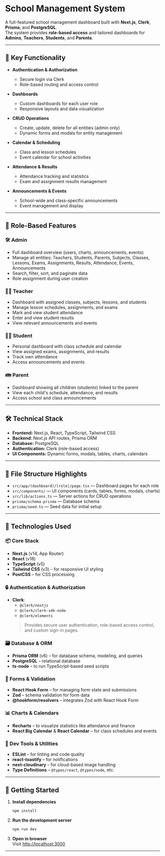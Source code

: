 # School Management System

A full-featured school management dashboard built with **Next.js**, **Clerk**, **Prisma**, and **PostgreSQL**.  
The system provides **role-based access** and tailored dashboards for **Admins**, **Teachers**, **Students**, and **Parents**.

---

## 🔑 Key Functionality

- **Authentication & Authorization**  
  - Secure login via Clerk  
  - Role-based routing and access control  

- **Dashboards**  
  - Custom dashboards for each user role  
  - Responsive layouts and data visualization  

- **CRUD Operations**  
  - Create, update, delete for all entities (admin only)  
  - Dynamic forms and modals for entity management  

- **Calendar & Scheduling**  
  - Class and lesson schedules  
  - Event calendar for school activities  

- **Attendance & Results**  
  - Attendance tracking and statistics  
  - Exam and assignment results management  

- **Announcements & Events**  
  - School-wide and class-specific announcements  
  - Event management and display  

---

## 👤 Role-Based Features

### 🛠️ Admin

- Full dashboard overview (users, charts, announcements, events)  
- Manage all entities: Teachers, Students, Parents, Subjects, Classes, Lessons, Exams, Assignments, Results, Attendance, Events, Announcements  
- Search, filter, sort, and paginate data  
- Role assignment during user creation  

### 👨‍🏫 Teacher

- Dashboard with assigned classes, subjects, lessons, and students  
- Manage lesson schedules, assignments, and exams  
- Mark and view student attendance  
- Enter and view student results  
- View relevant announcements and events  

### 👨‍🎓 Student

- Personal dashboard with class schedule and calendar  
- View assigned exams, assignments, and results  
- Track own attendance  
- Access announcements and events  

### 👪 Parent

- Dashboard showing all children (students) linked to the parent  
- View each child's schedule, attendance, and results  
- Access school and class announcements  

---

## 🛠️ Technical Stack

- **Frontend:** Next.js, React, TypeScript, Tailwind CSS  
- **Backend:** Next.js API routes, Prisma ORM  
- **Database:** PostgreSQL  
- **Authentication:** Clerk (role-based access)  
- **UI Components:** Dynamic forms, modals, tables, charts, calendars  

---

## 📂 File Structure Highlights

- `src/app/(dashboard)/[role]/page.tsx` — Dashboard pages for each role  
- `src/components/` — UI components (cards, tables, forms, modals, charts)  
- `src/lib/actions.ts` — Server actions for CRUD operations  
- `prisma/schema.prisma` — Database schema  
- `prisma/seed.ts` — Seed data for initial setup  

---

## 🧪 Technologies Used

### 📦 Core Stack

- **Next.js** (v14, App Router)  
- **React** (v18)  
- **TypeScript** (v5)  
- **Tailwind CSS** (v3) – for responsive UI styling  
- **PostCSS** – for CSS processing  

### 🔒 Authentication & Authorization

- **Clerk**:  
  - `@clerk/nextjs`  
  - `@clerk/clerk-sdk-node`  
  - `@clerk/elements`  
  > Provides secure user authentication, role-based access control, and custom sign-in pages.

### 🗃️ Database & ORM

- **Prisma ORM** (v6) – for database schema, modeling, and queries  
- **PostgreSQL** – relational database  
- **ts-node** – to run TypeScript-based seed scripts  

### 🧾 Forms & Validation

- **React Hook Form** – for managing form state and submissions  
- **Zod** – schema validation for form data  
- **@hookform/resolvers** – integrates Zod with React Hook Form  

### 📊 Charts & Calendars

- **Recharts** – to visualize statistics like attendance and finance  
- **React Big Calendar** & **React Calendar** – for class schedules and events  

### 🔧 Dev Tools & Utilities

- **ESLint** – for linting and code quality  
- **react-toastify** – for notifications  
- **next-cloudinary** – for cloud-based image handling  
- **Type Definitions** – `@types/react`, `@types/node`, etc.  

---

## 📝 Getting Started

1. **Install dependencies**  
   ```bash
   npm install
   ```

2. **Run the development server**  
   ```bash
   npm run dev
   ```

3. **Open in browser**  
   Visit [http://localhost:3000](http://localhost:3000)  

---
